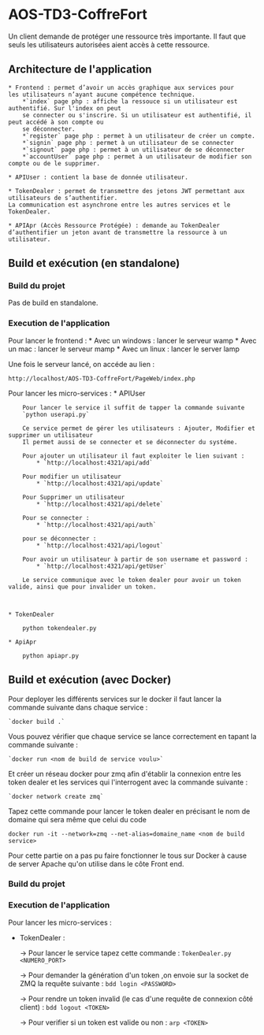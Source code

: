 # AOS-TD3-CoffreFort
Un client demande de protéger une ressource très importante. Il faut que seuls les utilisateurs autorisées aient accès à cette ressource.

## Architecture de l'application
	* Frontend : permet d’avoir un accès graphique aux services pour
	les utilisateurs n’ayant aucune compétence technique.
		*`index` page php : affiche la ressouce si un utilisateur est authentifié. Sur l'index on peut
		se connecter ou s'inscrire. Si un utilisateur est authentifié, il peut accédé à son compte ou
		se déconnecter.
		*`register` page php : permet à un utilisateur de créer un compte.
		*`signin` page php : permet à un utilisateur de se connecter
		*`signout` page php : permet à un utilisateur de se déconnecter
		*`accountUser` page php : permet à un utilisateur de modifier son compte ou de le supprimer.

	* APIUser : contient la base de donnée utilisateur.

	* TokenDealer : permet de transmettre des jetons JWT permettant aux utilisateurs de s’authentifier.
	La communication est asynchrone entre les autres services et le TokenDealer.

	* APIApr (Accès Ressource Protégée) : demande au TokenDealer d’authentifier un jeton avant de transmettre la ressource à un utilisateur.

## Build et exécution (en standalone)
### Build du projet
Pas de build en standalone.

### Execution de l'application
Pour lancer le frontend :
	* Avec un windows : lancer le serveur wamp
	* Avec un mac : lancer le serveur mamp
	* Avec un linux : lancer le server lamp

Une fois le serveur lancé, on accéde au lien :
	
	http://localhost/AOS-TD3-CoffreFort/PageWeb/index.php

Pour lancer les micro-services :
	* APIUser
        
        Pour lancer le service il suffit de tapper la commande suivante
        `python userapi.py`
        
        Ce service permet de gérer les utilisateurs : Ajouter, Modifier et supprimer un utilisateur 
        Il permet aussi de se connecter et se déconnecter du systéme.
        
        Pour ajouter un utilisateur il faut exploiter le lien suivant :
            * `http://localhost:4321/api/add`
        
        Pour modifier un utilisateur
            * `http://localhost:4321/api/update`
        
        Pour Supprimer un utilisateur 
            * `http://localhost:4321/api/delete`
        
        Pour se connecter :
            * `http://localhost:4321/api/auth`
        
        pour se déconnecter :
            * `http://localhost:4321/api/logout`
        
        Pour avoir un utilisateur à partir de son username et password :
            * `http://localhost:4321/api/getUser`
        
        Le service communique avec le token dealer pour avoir un token valide, ainsi que pour invalider un token.
             
		

	* TokenDealer

		python tokendealer.py

	* ApiApr

		python apiapr.py

## Build et exécution (avec Docker)
Pour deployer les différents services sur le docker il faut lancer la commande suivante dans chaque service :

	`docker build .`
	
Vous pouvez vérifier que chaque service se lance correctement en tapant la commande suivante :

	`docker run <nom de build de service voulu>`
	
Et créer un réseau docker pour zmq afin d'établir la connexion entre les token dealer et les services qui l'interrogent avec la commande suivante :

	`docker network create zmq`
	
Tapez cette commande pour lancer le token dealer en précisant le nom de domaine qui sera même que celui du code

`docker run -it --network=zmq --net-alias=domaine_name <nom de build service>`

Pour cette partie on a pas pu faire fonctionner le tous sur Docker à cause de server Apache qu'on utilise dans le côte Front end.



	
### Build du projet
### Execution de l'application
Pour lancer les micro-services :
- TokenDealer : 

	-> Pour lancer le service tapez cette commande : `TokenDealer.py <NUMERO_PORT>`
	
	-> Pour demander la génération d'un token ,on envoie sur la socket de ZMQ la requête suivante : `bdd login <PASSWORD>`
	
	-> Pour rendre un token invalid (le cas d'une requête de connexion côté client) : `bdd logout <TOKEN>`
	
	-> Pour verifier si un token est valide ou non : `arp <TOKEN>`

